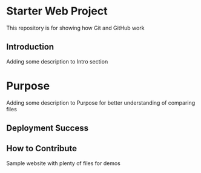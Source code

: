# Starter Web Project

This repository is for showing how Git and GitHub work

## Introduction

Adding some description to Intro section

# Purpose

Adding some description to Purpose for better understanding of comparing files

## Deployment Success

## How to Contribute

Sample website with plenty of files for demos